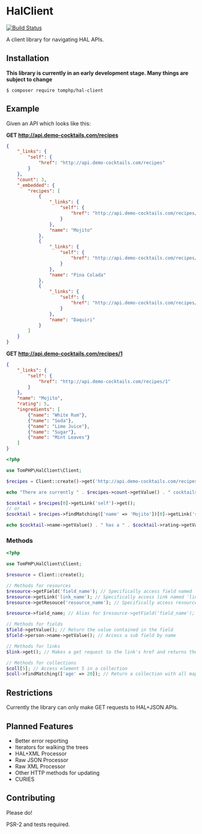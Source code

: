 HalClient
=========

[![Build Status](https://api.travis-ci.org/tomphp/hal-client.svg)](https://travis-ci.org/tomphp/hal-client)

A client library for navigating HAL APIs.

Installation
------------

**This library is currently in an early development stage. Many things are
subject to change**

```
$ composer require tomphp/hal-client
```

Example
-------

Given an API which looks like this:

**GET http://api.demo-cocktails.com/recipes**
```json
{
    "_links": {
        "self": {
            "href": "http://api.demo-cocktails.com/recipes"
        }
    },
    "count": 3,
    "_embedded": {
        "recipes": [
            {
                "_links": {
                    "self": {
                        "href": "http://api.demo-cocktails.com/recipes/1"
                    }
                },
                "name": "Mojito"
            },
            {
                "_links": {
                    "self": {
                        "href": "http://api.demo-cocktails.com/recipes/2"
                    }
                },
                "name": "Pina Colada"
            },
            {
                "_links": {
                    "self": {
                        "href": "http://api.demo-cocktails.com/recipes/3"
                    }
                },
                "name": "Daquiri"
            }
        ]
    }
}
```

**GET http://api.demo-cocktails.com/recipes/1**
```json
{
    "_links": {
        "self": {
            "href": "http://api.demo-cocktails.com/recipes/1"
        }
    },
    "name": "Mojito",
    "rating": 5,
    "ingredients": [
        {"name": "White Rum"},
        {"name": "Soda"},
        {"name": "Lime Juice"},
        {"name": "Sugar"},
        {"name": "Mint Leaves"}
    ]
}

```

```php
<?php

use TomPHP\HalClient\Client;

$recipes = Client::create()->get('http://api.demo-cocktails.com/recipes');

echo "There are currently " . $recipes->count->getValue() . " cocktails" . PHP_EOL;

$cocktail = $recipes[0]->getLink('self')->get();
// or
$cocktail = $recipes->findMatching(['name' => 'Mojito'])[0]->getLink('self')->get();

echo $cocktail->name->getValue() . " has a " . $cocktail->rating->getValue() . " start rating." .PHP_EOL;
```

### Methods

```php
<?php

use TomPHP\HalClient\Client;

$resource = Client::create();

// Methods for resources
$resource->getField('field_name'); // Specifically access field named 'field_name'
$resource->getLink('link_name'); // Specifically access link named 'link_name'
$resource->getResouce('resource_name'); // Specifically access resource named 'resource_name'

$resource->field_name; // Alias for $resource->getField('field_name');

// Methods for fields
$field->getValue(); // Return the value contained in the field
$field->person->name->getValue(); // Access a sub field by name

// Methods for links
$link->get(); // Makes a get request to the link's href and returns the resource

// Methods for collections
$coll[5]; // Access element 5 in a collection
$coll->findMatching(['age' => 20]); // Return a collection with all maps in the collection which a field called 'age' which is set to 20.
```

Restrictions
------------

Currently the library can only make GET requests to HAL+JSON APIs.

Planned Features
----------------
* Better error reporting
* Iterators for walking the trees
* HAL+XML Processor
* Raw JSON Processor
* Raw XML Processor
* Other HTTP methods for updating
* CURIES

Contributing
------------
Please do!

PSR-2 and tests required.
